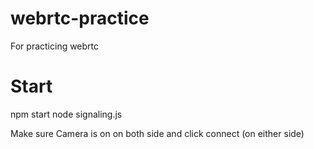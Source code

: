 # webrtc-practice
For practicing webrtc

# Start
npm start
node signaling.js

Make sure Camera is on on both side and click connect (on either side)
